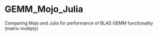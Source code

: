 # GEMM_Mojo_Julia
Comparing Mojo and Julia for performance of BLAS GEMM functionality (matrix multiply)
